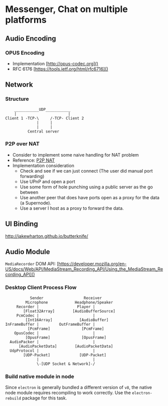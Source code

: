 # Messenger, Chat on multiple platforms

## Audio Encoding

### OPUS Encoding
* Implementation [http://opus-codec.org]()
* RFC 6176 [https://tools.ietf.org/html/rfc6716]()

## Network

### Structure
```
    ___________UDP___________
    |                       |
Client 1 -TCP-\     /-TCP- Client 2
              |     |
              |     |
          Central server
```

### P2P over NAT
* Consider to implement some naive handling for NAT problem
* Reference: [P2P NAT](http://www.brynosaurus.com/pub/net/p2pnat/)
* Implementation consideration
  * Check and see if we can just connect (The user did manual port forwarding)
  * Use UPnP and open a port
  * Use some form of hole punching using a public server as the go between
  * Use another peer that does have ports open as a proxy for the data (a Supernode).
  * Use a server I host as a proxy to forward the data.


## UI Binding 
http://jakewharton.github.io/butterknife/

## Audio Module
`MediaRecorder` DOM API:
[https://developer.mozilla.org/en-US/docs/Web/API/MediaStream_Recording_API/Using_the_MediaStream_Recording_API]()


### Desktop Client Process Flow
```
           Sender                  Receiver
         Microphone            Headphone/Speaker
     Recorder |                 Player |
        [Float32Array]        [AudioBufferSource]
     PcmCodec |                        |
         [Int16Array]            [AudioBuffer]
InFrameBuffer |         OutFrameBuffer |
          [PcmFrame]              [PcmFrame]
    OpusCodec |                        |
         [OpusFrame]              [OpusFrame]
  AudioPacker |                        |
      [AudioPacketData]        [AudioPacketData] 
  UdpProtocol |                        |
        [UDP-Packet]             [UDP-Packet]
              |                        |
              \-[UDP Socket & Network]-/
```

### Build native module in node
Since `electron` is generally bundled a different version of `v8`, the native node module requires recompiling to work correctly.
Use the `electron-rebuild` package for this task.
